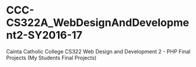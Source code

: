 # CCC-CS322A_WebDesignAndDevelopment2-SY2016-17
Cainta Catholic College CS322 Web Design and Development 2 - PHP Final Projects (My Students Final Projects)
